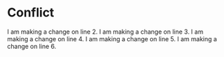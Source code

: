 # Conflict
I am making a change on line 2.
I am making a change on line 3.
I am making a change on line 4.
I am making a change on line 5.
I am making a change on line 6.

